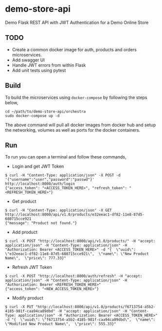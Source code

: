 # demo-store-api
Demo Flask REST API with JWT Authentication for a Demo Online Store


## TODO
* Create a common docker image for auth, products and orders microservices.
* Add swagger UI
* Handle JWT errors from within Flask
* Add unit tests using pytest

## Build
To build the microservices using `docker-compose` by following the steps below,

  ```
  cd ~/path/to/demo-store-api/orchestra
  sudo docker-compose up -d
  ```
The above command will pull all docker images from docker hub and setup the networking, volumes as well as ports for the docker containers.


## Run
To run you can open a terminal and follow these commands,

  * Login and get JWT Token
  ```
  $ curl -H "Content-Type: application/json" -X POST -d '{"username":"user","password":"passwd"}' http://localhost:8000/auth/login
  {"access_token": "<ACCESS_TOKEN_HERE>", "refresh_token": "<REFRESH_TOKEN_HERE>"}
  ```
  
  * Get product
  ```
  $ curl -H "Content-Type: application/json" -X GET http://localhost:8000/api/v1.0/products/e32eeac1-df82-11e8-87d5-680715cce921
  {"message": "Product not found."}
  ```
  
  * Add product
  ```
  $ curl -X POST "http://localhost:8000/api/v1.0/products/" -H "accept: application/json" -H "Content-Type: application/json" -H "Authorization: Bearer <ACCESS_TOKEN_HERE>" -d "{  \"uuid\": \"e32eeac1-df82-11e8-87d5-680715cce921\",  \"name\": \"New Product Name\",  \"price\": 777.33}"
  
  ```
  
  * Refresh JWT Token
  ```
  $ curl -X POST "http://localhost:8000/auth/refresh" -H "accept: application/json" -H "Content-Type: application/json" -H "Authorization: Bearer <REFRESH_TOKEN_HERE>"
{"access_token": "<NEW_ACCESS_TOKEN_HERE>"}

  ```

  * Modify product
  ```
  $ curl -X PUT "http://localhost:8000/api/v1.0/products/f6713754-a5b2-4185-981f-caa94ca89dbd" -H "accept: application/json" -H "Content-Type: application/json" -H "Authorization: Bearer <ACCESS_TOKEN_HERE>" -d "{  \"uuid\": \"f6713754-a5b2-4185-981f-caa94ca89dbd\",  \"name\": \"Modified New Product Name\",  \"price\": 555.33}"
  
  ```
